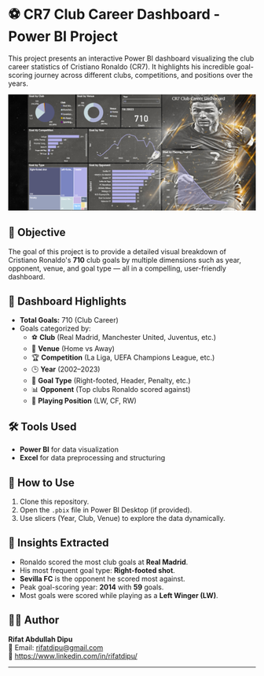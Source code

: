 # ⚽ CR7 Club Career Dashboard - Power BI Project

This project presents an interactive Power BI dashboard visualizing the club career statistics of Cristiano Ronaldo (CR7). It highlights his incredible goal-scoring journey across different clubs, competitions, and positions over the years.

![CR7 Club Career Dashboard](Capture.PNG)

## 🎯 Objective

The goal of this project is to provide a detailed visual breakdown of Cristiano Ronaldo's **710** club goals by multiple dimensions such as year, opponent, venue, and goal type — all in a compelling, user-friendly dashboard.

## 📌 Dashboard Highlights

- **Total Goals:** 710 (Club Career)
- Goals categorized by:
  - ⚽ **Club** (Real Madrid, Manchester United, Juventus, etc.)
  - 📍 **Venue** (Home vs Away)
  - 🏆 **Competition** (La Liga, UEFA Champions League, etc.)
  - 🕒 **Year** (2002–2023)
  - 👟 **Goal Type** (Right-footed, Header, Penalty, etc.)
  - 📊 **Opponent** (Top clubs Ronaldo scored against)
  - 🧍 **Playing Position** (LW, CF, RW)

## 🛠 Tools Used

- **Power BI** for data visualization
- **Excel** for data preprocessing and structuring

## 🚀 How to Use

1. Clone this repository.
2. Open the `.pbix` file in Power BI Desktop (if provided).
3. Use slicers (Year, Club, Venue) to explore the data dynamically.

## 🧠 Insights Extracted

- Ronaldo scored the most club goals at **Real Madrid**.
- His most frequent goal type: **Right-footed shot**.
- **Sevilla FC** is the opponent he scored most against.
- Peak goal-scoring year: **2014** with **59** goals.
- Most goals were scored while playing as a **Left Winger (LW)**.

## 🙋‍♂️ Author

**Rifat Abdullah Dipu**  
📧 Email: rifatdipu@gmail.com  
🔗 https://www.linkedin.com/in/rifatdipu/

---

